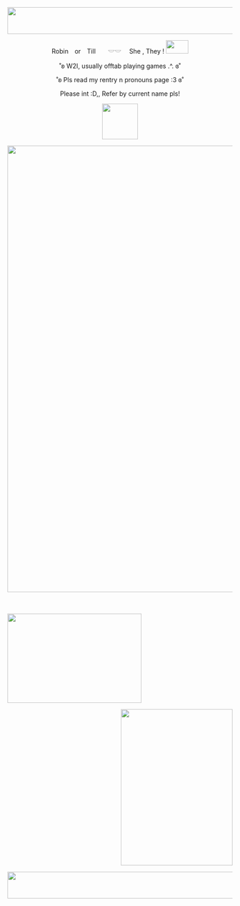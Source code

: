 
<p align="center">
<img width="1200" height="60" src="https://64.media.tumblr.com/d81ab5dd0c443819d82ff37d8f5c50e5/6858cce81a99a1b7-bf/s1280x1920/90edf4045684eb40b12d36fc115de84719be1261.gif">
</p>


<p align="center">
Robin　or　Till　　𓎟𓎟 　She , They ! <img width="50" height="30" src="https://i.imgur.com/i2nmTKz.gif"> 　
<p align="center">
˚ʚ W2I, usually offtab playing games .^.  ɞ˚
<p align="center">
˚ʚ Pls read my rentry n pronouns page :3  ɞ˚
<p align="center">
Please int :D,, Refer by current name pls! 
<p align="center">
<img width="80" height="80" src="https://i.ibb.co/pWRrqfm/IMG-7963.gif">
</p>

<p align="center">
 <img width="600" height="1000" src="https://i.pinimg.com/736x/f9/11/2d/f9112d9638bfb4ba92cece06cb0fb64c.jpg">
</p>　

<p align="left">
 <img width="300" height="200" src="[https://i.pinimg.com/736x/f9/11/2d/f9112d9638bfb4ba92cece06cb0fb64c.jpg](https://64.media.tumblr.com/87d72432469449dc4d590144c9006762/370bcea537999a56-db/s640x960/4bf4f107e27600e10beead013523a2b4e6cb1bd5.pnj)">

<p align="right">
 <img width="250" height="350" src="https://64.media.tumblr.com/305bda58d6a29dd5e52fbe2a06001d27/67fe4dab8eb71096-3d/s250x400/2b74eb9ebf06d1ae5054702f67af7eac12371f13.pnj"> 
</p> 


<p align="center">
<img width="1200" height="60" src="https://64.media.tumblr.com/d81ab5dd0c443819d82ff37d8f5c50e5/6858cce81a99a1b7-bf/s1280x1920/90edf4045684eb40b12d36fc115de84719be1261.gifv">
</p>


